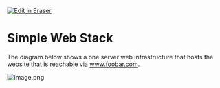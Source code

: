 [![Edit in Eraser](https://firebasestorage.googleapis.com/v0/b/second-petal-295822.appspot.com/o/images%2Fgithub%2FOpen%20in%20Eraser.svg?alt=media&token=968381c8-a7e7-472a-8ed6-4a6626da5501)](https://app.eraser.io/workspace/euh1xWbyysBYAYTLyXYD)
# Simple Web Stack


The diagram below shows a one server web infrastructure that hosts the website that is reachable via www.foobar.com.



![image.png](https://eraser.imgix.net/workspaces/euh1xWbyysBYAYTLyXYD/nNKLvrIN6ceOt0zuT5u7azNEKik2/PLo00wo3YZ557X38NZA1.png?ixlib=js-3.7.0 "image.png")






<!--- Eraser file: https://app.eraser.io/workspace/euh1xWbyysBYAYTLyXYD --->